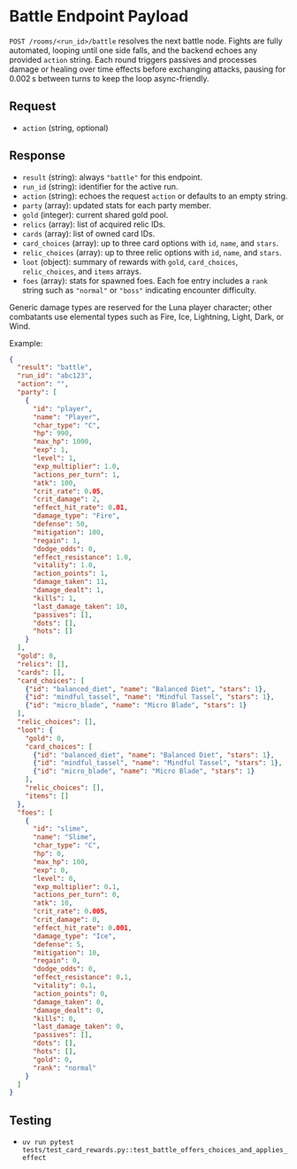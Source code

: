 # Battle Endpoint Payload

`POST /rooms/<run_id>/battle` resolves the next battle node. Fights are fully automated, looping until one side falls, and the backend echoes any provided `action` string. Each round triggers passives and processes damage or healing over time effects before exchanging attacks, pausing for 0.002 s between turns to keep the loop async-friendly.

## Request
- `action` (string, optional)

## Response
- `result` (string): always `"battle"` for this endpoint.
- `run_id` (string): identifier for the active run.
- `action` (string): echoes the request `action` or defaults to an empty string.
- `party` (array): updated stats for each party member.
- `gold` (integer): current shared gold pool.
- `relics` (array): list of acquired relic IDs.
- `cards` (array): list of owned card IDs.
- `card_choices` (array): up to three card options with `id`, `name`, and `stars`.
- `relic_choices` (array): up to three relic options with `id`, `name`, and `stars`.
- `loot` (object): summary of rewards with `gold`, `card_choices`, `relic_choices`, and `items` arrays.
- `foes` (array): stats for spawned foes. Each foe entry includes a `rank` string such as `"normal"` or `"boss"` indicating encounter difficulty.

Generic damage types are reserved for the Luna player character; other combatants use elemental types such as Fire, Ice, Lightning, Light, Dark, or Wind.

Example:
```json
{
  "result": "battle",
  "run_id": "abc123",
  "action": "",
  "party": [
    {
      "id": "player",
      "name": "Player",
      "char_type": "C",
      "hp": 990,
      "max_hp": 1000,
      "exp": 1,
      "level": 1,
      "exp_multiplier": 1.0,
      "actions_per_turn": 1,
      "atk": 100,
      "crit_rate": 0.05,
      "crit_damage": 2,
      "effect_hit_rate": 0.01,
      "damage_type": "Fire",
      "defense": 50,
      "mitigation": 100,
      "regain": 1,
      "dodge_odds": 0,
      "effect_resistance": 1.0,
      "vitality": 1.0,
      "action_points": 1,
      "damage_taken": 11,
      "damage_dealt": 1,
      "kills": 1,
      "last_damage_taken": 10,
      "passives": [],
      "dots": [],
      "hots": []
    }
  ],
  "gold": 0,
  "relics": [],
  "cards": [],
  "card_choices": [
    {"id": "balanced_diet", "name": "Balanced Diet", "stars": 1},
    {"id": "mindful_tassel", "name": "Mindful Tassel", "stars": 1},
    {"id": "micro_blade", "name": "Micro Blade", "stars": 1}
  ],
  "relic_choices": [],
  "loot": {
    "gold": 0,
    "card_choices": [
      {"id": "balanced_diet", "name": "Balanced Diet", "stars": 1},
      {"id": "mindful_tassel", "name": "Mindful Tassel", "stars": 1},
      {"id": "micro_blade", "name": "Micro Blade", "stars": 1}
    ],
    "relic_choices": [],
    "items": []
  },
  "foes": [
    {
      "id": "slime",
      "name": "Slime",
      "char_type": "C",
      "hp": 0,
      "max_hp": 100,
      "exp": 0,
      "level": 0,
      "exp_multiplier": 0.1,
      "actions_per_turn": 0,
      "atk": 10,
      "crit_rate": 0.005,
      "crit_damage": 0,
      "effect_hit_rate": 0.001,
      "damage_type": "Ice",
      "defense": 5,
      "mitigation": 10,
      "regain": 0,
      "dodge_odds": 0,
      "effect_resistance": 0.1,
      "vitality": 0.1,
      "action_points": 0,
      "damage_taken": 0,
      "damage_dealt": 0,
      "kills": 0,
      "last_damage_taken": 0,
      "passives": [],
      "dots": [],
      "hots": [],
      "gold": 0,
      "rank": "normal"
    }
  ]
}
```

## Testing
- `uv run pytest tests/test_card_rewards.py::test_battle_offers_choices_and_applies_effect`
